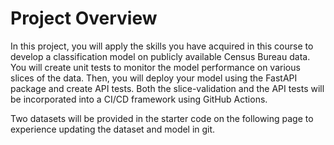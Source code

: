 # Project Overview

In this project, you will apply the skills you have acquired in this course to develop a classification model on publicly available Census Bureau data. You will create unit tests to monitor the model performance on various slices of the data. Then, you will deploy your model using the FastAPI package and create API tests. Both the slice-validation and the API tests will be incorporated into a CI/CD framework using GitHub Actions.

Two datasets will be provided in the starter code on the following page to experience updating the dataset and model in git.
